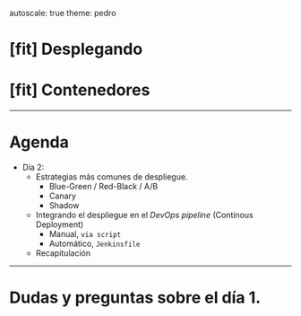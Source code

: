 autoscale: true
theme: pedro
# [fit] Desplegando
# [fit] Contenedores
---
# Agenda

- Día 2:
    - Estrategias más comunes de despliegue.
        - Blue-Green / Red-Black / A/B
        - Canary
        - Shadow
    - Integrando el despliegue en el _DevOps pipeline_ (Continous Deployment)
        - Manual, `via script`
        - Automático, `Jenkinsfile`
    - Recapitulación

---
# Dudas y preguntas sobre el día 1.
